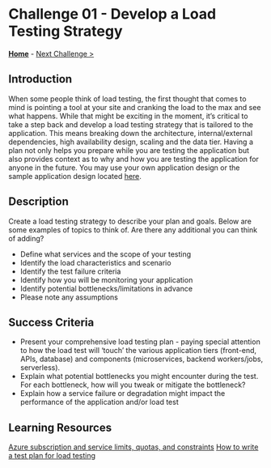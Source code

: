 # Challenge 01 - Develop a Load Testing Strategy

**[Home](../README.md)** - [Next Challenge >](./Challenge-02.md)

## Introduction

When some people think of load testing, the first thought that comes to mind is pointing a tool at your site and cranking the load to the max and see what happens.  While that might be exciting in the moment, it’s critical to take a step back and develop a load testing strategy that is tailored to the application. This means breaking down the architecture, internal/external dependencies, high availability design, scaling and the data tier.  Having a plan not only helps you prepare while you are testing the application but also provides context as to why and how you are testing the application for anyone in the future.  You may use your own application design or the sample application design located [here](https://github.com/Azure-Samples/nodejs-appsvc-cosmosdb-bottleneck).

## Description

Create a load testing strategy to describe your plan and goals.  Below are some examples of topics to think of.  Are there any additional you can think of adding?

- Define what services and the scope of your testing
- Identify the load characteristics and scenario
- Identify the test failure criteria
- Identify how you will be monitoring your application
- Identify potential bottlenecks/limitations in advance
- Please note any assumptions 


## Success Criteria

- Present your comprehensive load testing plan - paying special attention to how the load test will ‘touch’ the various application tiers (front-end, APIs, database) and components (microservices, backend workers/jobs, serverless).
- Explain what potential bottlenecks you might encounter during the test. For each bottleneck, how will you tweak or mitigate the bottleneck?
- Explain how a service failure or degradation might impact the performance of the application and/or load test

## Learning Resources

[Azure subscription and service limits, quotas, and constraints](https://docs.microsoft.com/en-us/azure/azure-resource-manager/management/azure-subscription-service-limits)
[How to write a test plan for load testing](https://www.flood.io/blog/how-to-write-a-test-plan-for-load-testing)